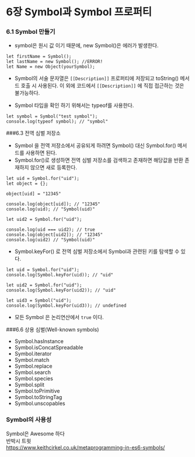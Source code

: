 # 6장 Symbol과 Symbol 프로퍼티

### 6.1 Symbol 만들기

- symbol은 원시 값 이기 때문에, new Symbol()은 에러가 발생한다.
```JS
let firstName = Symbol();
let lastName = new Symbol(); //ERROR!
let Name = new Object(yourSymbol);
```

- Symbol의 서술 문자열은 `[[Description]]` 프로퍼티에 저장되고 toString() 메서드 호출 시 사용된다.
이 외에 코드에서 `[[Description]]` 에 직접 접근하는 것은 불가능하다.

- Symbol 타입을 확인 하기 위해서는 typeof를 사용한다.

```JS
let symbol = Symbol("test symbol");
console.log(typeof symbol); // "symbol"
```

###6.3 전역 심벌 저장소

- Symbol 을 전역 저장소에서 공유되게 하려면 Symbol() 대신 Symbol.for() 메서드를 사용하면 된다.
- Symbol.for()로 생성하면 전역 심벌 저장소를 검색하고 존재하면 해당값을 반환 존재하지 않으면 새로 등록한다.

```JS
let uid = Symbol.for("uid");
let object = {};

object[uid] = "12345"

console.log(object[uid]); // "12345"
console.log(uid); // "Symbol(uid)"

let uid2 = Symbol.for("uid");

console.log(uid === uid2); // true
console.log(object[uid2]); // "12345"
console.log(uid2) // "Symbol(uid)"
```

- Symbol.keyFor() 로 전역 심벌 저장소에서 Symbol과 관련된 키를 탐색할 수 있다.

```JS
let uid = Symbol.for("uid");
console.log(Symbol.keyFor(uid)); // "uid"

let uid2 = Symbol.for("uid");
console.log(Symbol.keyFor(uid2)); // "uid"

let uid3 = Symbol("uid");
console.log(Symbol.keyFor(uid3)); // undefined
```

- 모든 Symbol 은 논리연산에서 `true` 이다.

###6.6 상용 심벌(Well-known symbols)

- Symbol.hasInstance
- Symbol.isConcatSpreadable
- Symbol.iterator
- Symbol.match
- Symbol.replace
- Symbol.search
- Symbol.species
- Symbol.split
- Symbol.toPrimitive
- Symbol.toStringTag
- Symbol.unscopables

### Symbol의 사용성

Symbol은 Awesome 하다 <br />
반박시 트윗 <br />
https://www.keithcirkel.co.uk/metaprogramming-in-es6-symbols/







